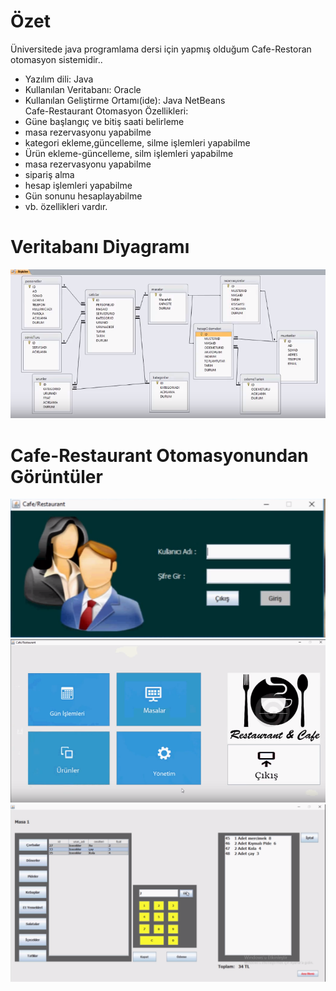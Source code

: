 # Özet
Üniversitede java programlama dersi için yapmış olduğum Cafe-Restoran otomasyon sistemidir..<br>
- Yazılım dili: Java<br>
- Kullanılan Veritabanı: Oracle<br>
- Kullanılan Geliştirme Ortamı(ide): Java NetBeans <br>
Cafe-Restaurant Otomasyon Özellikleri:
- Güne başlangıç ve bitiş saati belirleme
- masa rezervasyonu yapabilme
- kategori ekleme,güncelleme, silme işlemleri yapabilme
- Ürün ekleme-güncelleme, silm işlemleri yapabilme
- masa rezervasyonu yapabilme
- sipariş alma 
- hesap işlemleri yapabilme
- Gün sonunu hesaplayabilme
- vb. özellikleri vardır.
# Veritabanı Diyagramı
![Veritabanı Diyagram](https://github.com/mosaduman/JavaCafeRestaurant/blob/master/images/veritabanidiyagram.PNG)
# Cafe-Restaurant Otomasyonundan Görüntüler
![Giriş](https://github.com/mosaduman/JavaCafeRestaurant/blob/master/images/Login.PNG)
![Anasayfa](https://github.com/mosaduman/JavaCafeRestaurant/blob/master/images/anasayfa.PNG)
![Sipariş](https://github.com/mosaduman/JavaCafeRestaurant/blob/master/images/siparis.PNG)
